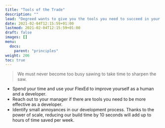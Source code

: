 ```yaml
---
title: "Tools of the Trade"
description: ""
lead: "Degreed wants to give you the tools you need to succeed in your job and expects you to identify the small things which will make you a better developer."
date: 2021-02-04T12:15:59+01:00
lastmod: 2021-02-04T12:15:59+01:00
draft: false
images: []
menu:
  docs:
    parent: "principles"
weight: 206
toc: true
---
```


> We must never become too busy sawing to take time to sharpen the saw.

* Spend your time and use your FlexEd to improve yourself as a human and a developer.
* Reach out to your manager if there are tools you need to be more effective as a developer.
* Identify small annoyances in our development process. Thanks to the power of scale, reducing our build time by 10 seconds will add up to hours of time saved per week.
